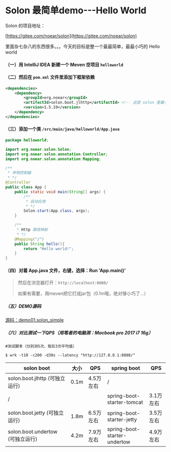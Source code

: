 # Solon 最简单demo---Hello World

Solon 的项目地址：

[https://gitee.com/noear/solon](https://gitee.com/noear/solon)

里面杂七杂八的东西很多。。。今天的目标是整一个最最简单，最最小巧的 Hello world

#### （一）用 IntelliJ IDEA 新建一个 Meven 空项目 `helloworld`

#### （二）然后在 `pom.xml` 文件里添加下框架依赖

```xml
<dependencies>
    <dependency>
        <groupId>org.noear</groupId>
        <artifactId>solon.boot.jlhttp</artifactId> <!-- 这是 solon 里最小巧的启动器了，0.1m，qps有4.5万 -->
        <version>1.5.19</version>
    </dependency>
</dependencies>
```

#### （三）添加一个类 `/src/main/java/helloworld/App.java`
```java
package helloworld;

import org.noear.solon.Solon;
import org.noear.solon.annotation.Controller;
import org.noear.solon.annotation.Mapping;

/**
 * 申明控制器
 * */
@Controller
public class App {
    public static void main(String[] args) {
        /**
         * 启动应用
         * */
        Solon.start(App.class, args);
    }

    /**
     * Http 路径映射
     * */
    @Mapping("/")
    public String hello(){
        return "Hello world!";
    }
}

```

#### （四）对着 App.java 文件，右键，选择：Run 'App.main()'

> 然后在浏览器打开：`http://localhost:8080/`
> 
> 如果有需要，用meven把它打成jar包（0.1m哦，绝对够小巧了...）


##### （五）DEMO源码
[源码：demo01.solon_simple](https://gitee.com/noear/solon_demo/tree/master/demo01.solon_simple)


##### （六）对比测试一下QPS（用笔者的电脑测：Macbook pro 2017 i7 16g）

```
#测试脚本（分别测5次，取后3次平均值）

$ wrk -t10 -c200 -d30s --latency "http://127.0.0.1:8080/"
```

|  solon boot | 大小 | QPS | spring boot  |  QPS  | 
| -------- | -------- | -------- | -------- | -------- |
| solon.boot.jlhttp (可独立运行)     | 0.1m     | 4.5万左右     | /   |    | 
| /     |      |      | spring-boot-starter-tomcat   |  3.1万左右  | 
| solon.boot.jetty (可独立运行)     | 1.8m     | 6.5万左右     | spring-boot-starter-jetty | 3.5万左右 |
| solon.boot.undertow (可独立运行)     | 4.2m     | 7.9万左右     | spring-boot-starter-undertow | 4.9万左右 |


